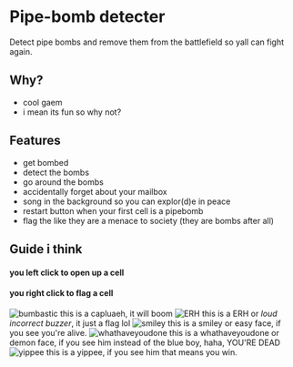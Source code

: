 
# Pipe-bomb detecter

Detect pipe bombs and remove them from the battlefield so yall can fight again.


## Why?

- cool gaem
- i mean its fun so why not?
## Features

- get bombed
- detect the bombs
- go around the bombs
- accidentally forget about your mailbox
- song in the background so you can explor(d)e in peace
- restart button when your first cell is a pipebomb
- flag the like they are a menace to society (they are bombs after all)
## Guide i think

#### you left click to open up a cell
#### you right click to flag a cell

![bumbastic](https://github.com/sorbTheGoobert/pipe-bomb-detecter/blob/main/assets/capluaeh.png?raw=true)
this is a capluaeh, it will boom
![ERH](https://github.com/sorbTheGoobert/pipe-bomb-detecter/blob/main/assets/ERH.png?raw=true)
this is a ERH or *loud incorrect buzzer*, it just a flag lol
![smiley](https://github.com/sorbTheGoobert/pipe-bomb-detecter/blob/main/assets/smiley.jpeg?raw=true)
this is a smiley or easy face, if you see you're alive.
![whathaveyoudone](https://github.com/sorbTheGoobert/pipe-bomb-detecter/blob/main/assets/whathaveyoudone.jpg?raw=true)
this is a whathaveyoudone or demon face, if you see him instead of the blue boy, haha, YOU'RE DEAD
![yippee](https://github.com/sorbTheGoobert/pipe-bomb-detecter/blob/main/assets/yippee.jpg?raw=true)
this is a yippee, if you see him that means you win.
